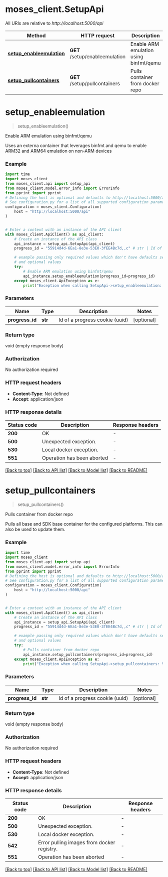 # moses_client.SetupApi

All URIs are relative to *http://localhost:5000/api*

Method | HTTP request | Description
------------- | ------------- | -------------
[**setup_enableemulation**](SetupApi.md#setup_enableemulation) | **GET** /setup/enableemulation | Enable ARM emulation using binfmt/qemu
[**setup_pullcontainers**](SetupApi.md#setup_pullcontainers) | **GET** /setup/pullcontainers | Pulls container from docker repo


# **setup_enableemulation**
> setup_enableemulation()

Enable ARM emulation using binfmt/qemu

Uses an externa container that leverages binfmt and qemu to enable ARM32 and ARM64 emulation on non-ARM devices

### Example

```python
import time
import moses_client
from moses_client.api import setup_api
from moses_client.model.error_info import ErrorInfo
from pprint import pprint
# Defining the host is optional and defaults to http://localhost:5000/api
# See configuration.py for a list of all supported configuration parameters.
configuration = moses_client.Configuration(
    host = "http://localhost:5000/api"
)


# Enter a context with an instance of the API client
with moses_client.ApiClient() as api_client:
    # Create an instance of the API class
    api_instance = setup_api.SetupApi(api_client)
    progress_id = "55914d4d-6Ea1-8e3e-53E0-3fEE4Bc7d,,c" # str | Id of a progress cookie (uuid) (optional)

    # example passing only required values which don't have defaults set
    # and optional values
    try:
        # Enable ARM emulation using binfmt/qemu
        api_instance.setup_enableemulation(progress_id=progress_id)
    except moses_client.ApiException as e:
        print("Exception when calling SetupApi->setup_enableemulation: %s\n" % e)
```


### Parameters

Name | Type | Description  | Notes
------------- | ------------- | ------------- | -------------
 **progress_id** | **str**| Id of a progress cookie (uuid) | [optional]

### Return type

void (empty response body)

### Authorization

No authorization required

### HTTP request headers

 - **Content-Type**: Not defined
 - **Accept**: application/json


### HTTP response details
| Status code | Description | Response headers |
|-------------|-------------|------------------|
**200** | OK |  -  |
**500** | Unexpected exception. |  -  |
**530** | Local docker exception. |  -  |
**551** | Operation has been aborted |  -  |

[[Back to top]](#) [[Back to API list]](../README.md#documentation-for-api-endpoints) [[Back to Model list]](../README.md#documentation-for-models) [[Back to README]](../README.md)

# **setup_pullcontainers**
> setup_pullcontainers()

Pulls container from docker repo

Pulls all base and SDK base container for the configured platforms. This can also be used to update them.

### Example

```python
import time
import moses_client
from moses_client.api import setup_api
from moses_client.model.error_info import ErrorInfo
from pprint import pprint
# Defining the host is optional and defaults to http://localhost:5000/api
# See configuration.py for a list of all supported configuration parameters.
configuration = moses_client.Configuration(
    host = "http://localhost:5000/api"
)


# Enter a context with an instance of the API client
with moses_client.ApiClient() as api_client:
    # Create an instance of the API class
    api_instance = setup_api.SetupApi(api_client)
    progress_id = "55914d4d-6Ea1-8e3e-53E0-3fEE4Bc7d,,c" # str | Id of a progress cookie (uuid) (optional)

    # example passing only required values which don't have defaults set
    # and optional values
    try:
        # Pulls container from docker repo
        api_instance.setup_pullcontainers(progress_id=progress_id)
    except moses_client.ApiException as e:
        print("Exception when calling SetupApi->setup_pullcontainers: %s\n" % e)
```


### Parameters

Name | Type | Description  | Notes
------------- | ------------- | ------------- | -------------
 **progress_id** | **str**| Id of a progress cookie (uuid) | [optional]

### Return type

void (empty response body)

### Authorization

No authorization required

### HTTP request headers

 - **Content-Type**: Not defined
 - **Accept**: application/json


### HTTP response details
| Status code | Description | Response headers |
|-------------|-------------|------------------|
**200** | OK |  -  |
**500** | Unexpected exception. |  -  |
**530** | Local docker exception. |  -  |
**542** | Error pulling images from docker registry. |  -  |
**551** | Operation has been aborted |  -  |

[[Back to top]](#) [[Back to API list]](../README.md#documentation-for-api-endpoints) [[Back to Model list]](../README.md#documentation-for-models) [[Back to README]](../README.md)

